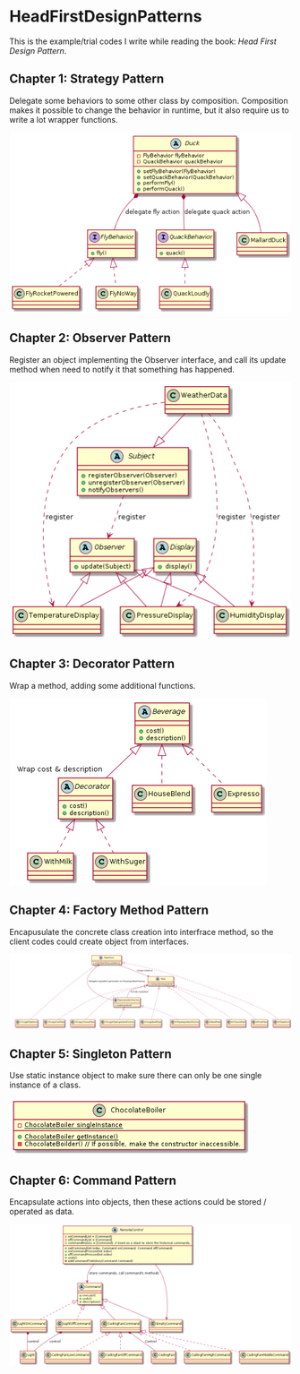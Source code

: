 # HeadFirstDesignPatterns

This is the example/trial codes I write while reading the book: *Head First Design Pattern*.

## Chapter 1: Strategy Pattern
Delegate some behaviors to some other class by composition.
Composition makes it possible to change the behavior in runtime, but it also require us to write a lot wrapper functions. 

![StrategyPattern](readme_images/c01_StrategyPattern.png)

## Chapter 2: Observer Pattern
Register an object implementing the Observer interface, and call its update method when need to notify it that something has happened.

![ObserverPattern](readme_images/c02_ObserverPattern.png)

## Chapter 3: Decorator Pattern
Wrap a method, adding some additional functions.

![DecoratorPattern](readme_images/c03_DecoratorPattern.png)

## Chapter 4: Factory Method Pattern
Encapusulate the concrete class creation into interfrace method, so the client codes could create object from interfaces.

![FactoryMethodPattern](readme_images/c04_FactoryMethodPattern.png)

## Chapter 5: Singleton Pattern
Use static instance object to make sure there can only be one single instance of a class.

![SingletonPattern](readme_images/c05_SingletonPattern.png)

## Chapter 6: Command Pattern
Encapsulate actions into objects, then these actions could be stored / operated as data.

![CommandPattern](readme_images/c06_CommandPattern.png)

